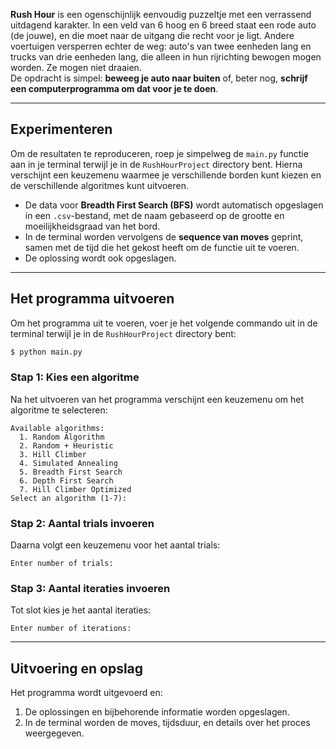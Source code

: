 **Rush Hour** is een ogenschijnlijk eenvoudig puzzeltje met een verrassend uitdagend karakter. In een veld van 6 hoog en 6 breed staat een rode auto (de jouwe), en die moet naar de uitgang die recht voor je ligt. Andere voertuigen versperren echter de weg: auto's van twee eenheden lang en trucks van drie eenheden lang, die alleen in hun rijrichting bewogen mogen worden. Ze mogen niet draaien.  
De opdracht is simpel: **beweeg je auto naar buiten** of, beter nog, **schrijf een computerprogramma om dat voor je te doen**.

---

## Experimenteren

Om de resultaten te reproduceren, roep je simpelweg de `main.py` functie aan in je terminal terwijl je in de `RushHourProject` directory bent. Hierna verschijnt een keuzemenu waarmee je verschillende borden kunt kiezen en de verschillende algoritmes kunt uitvoeren.

- De data voor **Breadth First Search (BFS)** wordt automatisch opgeslagen in een `.csv`-bestand, met de naam gebaseerd op de grootte en moeilijkheidsgraad van het bord.
- In de terminal worden vervolgens de **sequence van moves** geprint, samen met de tijd die het gekost heeft om de functie uit te voeren.
- De oplossing wordt ook opgeslagen.

---

## Het programma uitvoeren

Om het programma uit te voeren, voer je het volgende commando uit in de terminal terwijl je in de `RushHourProject` directory bent:

```bash
$ python main.py
```

### Stap 1: Kies een algoritme

Na het uitvoeren van het programma verschijnt een keuzemenu om het algoritme te selecteren:

```plaintext
Available algorithms:
  1. Random Algorithm
  2. Random + Heuristic
  3. Hill Climber
  4. Simulated Annealing
  5. Breadth First Search
  6. Depth First Search
  7. Hill Climber Optimized
Select an algorithm (1-7):
```

### Stap 2: Aantal trials invoeren

Daarna volgt een keuzemenu voor het aantal trials:

```plaintext
Enter number of trials:
```

### Stap 3: Aantal iteraties invoeren

Tot slot kies je het aantal iteraties:

```plaintext
Enter number of iterations:
```

---

## Uitvoering en opslag

Het programma wordt uitgevoerd en:

1. De oplossingen en bijbehorende informatie worden opgeslagen.
2. In de terminal worden de moves, tijdsduur, en details over het proces weergegeven.
